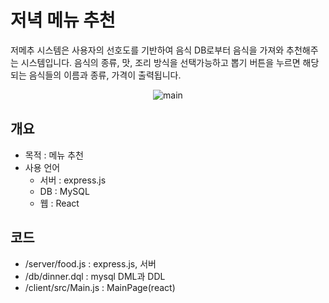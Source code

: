 # 저녁 메뉴 추천

저메추 시스템은 사용자의 선호도를 기반하여 음식 DB로부터 음식을 가져와 추천해주는 시스템입니다. 음식의 종류, 맛, 조리 방식을 선택가능하고 뽑기 버튼을 누르면 해당되는 음식들의 이름과 종류, 가격이 출력됩니다.

<div align="center">  
  <img alt="main" src="https://cdn.discordapp.com/attachments/806019267853156362/1167346660846882856/image01.png?ex=654dcb4c&is=653b564c&hm=ee6c79a24638dba1444a12749b92a43b5128d36e3a0ce6473c8d8e6653592045&">
</div>

## 개요
 - 목적 : 메뉴 추천
 - 사용 언어
   - 서버 : express.js
   - DB : MySQL
   - 웹 : React
    
## 코드
 - /server/food.js : express.js, 서버
 - /db/dinner.dql : mysql DML과 DDL
 - /client/src/Main.js : MainPage(react)


